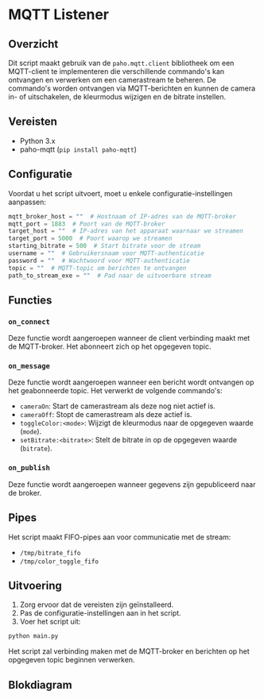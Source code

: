 # MQTT Listener

## Overzicht

Dit script maakt gebruik van de `paho.mqtt.client` bibliotheek om een MQTT-client te implementeren die verschillende commando's kan ontvangen en verwerken om een camerastream te beheren. De commando's worden ontvangen via MQTT-berichten en kunnen de camera in- of uitschakelen, de kleurmodus wijzigen en de bitrate instellen.

## Vereisten

- Python 3.x
- paho-mqtt (`pip install paho-mqtt`)

## Configuratie

Voordat u het script uitvoert, moet u enkele configuratie-instellingen aanpassen:

```python
mqtt_broker_host = ""  # Hostnaam of IP-adres van de MQTT-broker
mqtt_port = 1883  # Poort van de MQTT-broker
target_host = ""  # IP-adres van het apparaat waarnaar we streamen
target_port = 5000  # Poort waarop we streamen
starting_bitrate = 500  # Start bitrate voor de stream
username = ""  # Gebruikersnaam voor MQTT-authenticatie
password = ""  # Wachtwoord voor MQTT-authenticatie
topic = ""  # MQTT-topic om berichten te ontvangen
path_to_stream_exe = ""  # Pad naar de uitvoerbare stream
```

## Functies

### `on_connect`

Deze functie wordt aangeroepen wanneer de client verbinding maakt met de MQTT-broker. Het abonneert zich op het opgegeven topic.

### `on_message`

Deze functie wordt aangeroepen wanneer een bericht wordt ontvangen op het geabonneerde topic. Het verwerkt de volgende commando's:

- `cameraOn`: Start de camerastream als deze nog niet actief is.
- `cameraOff`: Stopt de camerastream als deze actief is.
- `toggleColor:<mode>`: Wijzigt de kleurmodus naar de opgegeven waarde (`mode`).
- `setBitrate:<bitrate>`: Stelt de bitrate in op de opgegeven waarde (`bitrate`).

### `on_publish`

Deze functie wordt aangeroepen wanneer gegevens zijn gepubliceerd naar de broker.

## Pipes

Het script maakt FIFO-pipes aan voor communicatie met de stream:

- `/tmp/bitrate_fifo`
- `/tmp/color_toggle_fifo`

## Uitvoering

1. Zorg ervoor dat de vereisten zijn geïnstalleerd.
2. Pas de configuratie-instellingen aan in het script.
3. Voer het script uit:

```sh
python main.py
```

Het script zal verbinding maken met de MQTT-broker en berichten op het opgegeven topic beginnen verwerken.

## Blokdiagram
  
